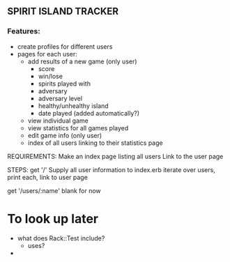## SPIRIT ISLAND TRACKER

### Features:
- create profiles for different users
- pages for each user:
  - add results of a new game (only user)
    - score
    - win/lose
    - spirits played with
    - adversary
    - adversary level
    - healthy/unhealthy island
    - date played (added automatically?)
  - view individual game
  - view statistics for all games played
  - edit game info (only user)
  - index of all users linking to their statistics page



REQUIREMENTS:
  Make an index page listing all users
    Link to the user page


STEPS:
  get '/'
    Supply all user information to index.erb
    iterate over users, print each, link to user page

  get '/users/:name'
    blank for now

  # To look up later
   - what does Rack::Test include?
     - uses?
   - 
